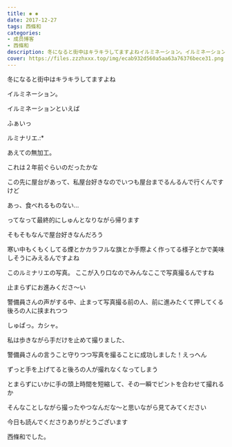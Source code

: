 ```yaml
---
title: ✱︎ ✱︎
date: 2017-12-27
tags: 西條和
categories: 
- 成员博客
- 西條和
description: 冬になると街中はキラキラしてますよねイルミネーション。イルミネーションといえばふぁいっルミナリエ.:*あえての無加工。...
cover: https://files.zzzhxxx.top/img/ecab932d560a5aa63a76376bece31.png 
---
```







冬になると街中はキラキラしてますよね


イルミネーション。






イルミネーションといえば






ふぁいっ








ルミナリエ.:*






あえての無加工。





これは２年前ぐらいのだったかな











この先に屋台があって、私屋台好きなのでいつも屋台までるんるんで行くんですけど



あっ、食べれるものない…






ってなって最終的にしゅんとなりながら帰ります









そもそもなんで屋台好きなんだろう






寒い中もくもくしてる煙とかカラフルな旗とか手際よく作ってる様子とかで美味しそうにみえるんですよね














このルミナリエの写真。
ここが入り口なのでみんなここで写真撮るんですね






止まらずにお進みくださ〜い





警備員さんの声がする中、止まって写真撮る前の人、前に進みたくて押してくる後ろの人に挟まれつつ










しゅぱっ。カシャ。






私は歩きながら手だけを止めて撮りました、






警備員さんの言うこと守りつつ写真を撮ることに成功しました！えっへん






ずっと手を上げてると後ろの人が撮れなくなってしまう





とまらずにいかに手の頭上時間を短縮して、その一瞬でピントを合わせて撮れるか








そんなことしながら撮ったやつなんだな〜と思いながら見てみてください










今日も読んでくださりありがとうございます



西條和でした。


